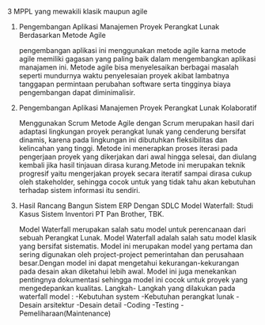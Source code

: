 3 MPPL yang mewakili klasik maupun agile

1.	Pengembangan Aplikasi Manajemen Proyek Perangkat Lunak Berdasarkan Metode Agile

    pengembangan aplikasi ini menggunakan metode agile karna metode agile memiliki 
    gagasan yang paling baik dalam mengembangkan aplikasi manajamen ini. Metode agile 
    bisa menyelesaikan berbagai masalah seperti mundurnya waktu penyelesaian proyek 
    akibat lambatnya tanggapan permintaan perubahan software serta tingginya biaya 
    pengembangan dapat diminimalisir.

2.	Pengembangan Aplikasi Manajemen Proyek Perangkat Lunak Kolaboratif

    Menggunakan Scrum Metode Agile dengan Scrum merupakan hasil dari adaptasi lingkungan 
    proyek perangkat lunak yang cenderung bersifat dinamis, karena pada lingkungan ini
    dibutuhkan fleksibilitas dan kelincahan yang tinggi. Metode ini menerapkan proses 
    iterasi pada pengerjaan proyek yang dikerjakan dari awal hingga selesai, dan diulang 
    kembali jika hasil tinjauan dirasa kurang.Metode ini merupakan teknik progresif 
    yaitu mengerjakan proyek secara iteratif sampai dirasa cukup oleh stakeholder, 
    sehingga cocok untuk yang tidak tahu akan kebutuhan terhadap sistem informasi itu sendiri.

3.  Hasil Rancang Bangun Sistem ERP Dengan SDLC Model Waterfall: Studi Kasus Sistem Inventori 
    PT Pan Brother, TBK.

    Model Waterfall merupakan salah satu model untuk perencanaan dari sebuah Perangkat Lunak. 
    Model Waterfall adalah salah satu model klasik yang bersifat sistematis. 
    Model ini merupakan model yang pertama dan sering digunakan oleh project-project pemerintahan 
    dan perusahaan besar.Dengan model ini dapat mengetahui kekurangan-kekurangan pada desain 
    akan diketahui lebih awal. Model ini juga menekankan pentingnya dokumentasi sehingga model 
    ini cocok untuk proyek yang mengedepankan kualitas.
    Langkah- Langkah yang dilakukan pada waterfall model :
    -Kebutuhan system 
    -Kebutuhan perangkat lunak 
    -Desain arsitektur
    -Desain detail
    -Coding
    -Testing
    -Pemeliharaan(Maintenance)